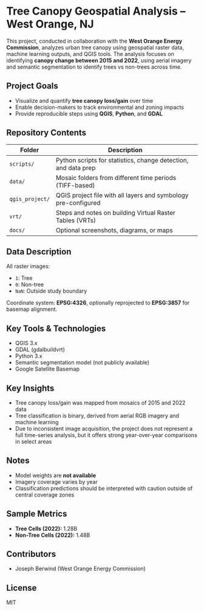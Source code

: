 # Tree Canopy Geospatial Analysis – West Orange, NJ

This project, conducted in collaboration with the **West Orange Energy Commission**, analyzes urban tree canopy using geospatial raster data, machine learning outputs, and QGIS tools. The analysis focuses on identifying **canopy change between 2015 and 2022**, using aerial imagery and semantic segmentation to identify trees vs non-trees across time.

## Project Goals
- Visualize and quantify **tree canopy loss/gain** over time
- Enable decision-makers to track environmental and zoning impacts
- Provide reproducible steps using **QGIS**, **Python**, and **GDAL**

## Repository Contents

| Folder | Description |
|--------|-------------|
| `scripts/` | Python scripts for statistics, change detection, and data prep |
| `data/` | Mosaic folders from different time periods (TIFF-based) |
| `qgis_project/` | QGIS project file with all layers and symbology pre-configured |
| `vrt/` | Steps and notes on building Virtual Raster Tables (VRTs) |
| `docs/` | Optional screenshots, diagrams, or maps |

## Data Description

All raster images:
- `1`: Tree
- `0`: Non-tree
- `NaN`: Outside study boundary

Coordinate system: **EPSG:4326**, optionally reprojected to **EPSG:3857** for basemap alignment.

## Key Tools & Technologies
- QGIS 3.x
- GDAL (gdalbuildvrt)
- Python 3.x
- Semantic segmentation model (not publicly available)
- Google Satellite Basemap

## Key Insights
- Tree canopy loss/gain was mapped from mosaics of 2015 and 2022 data
- Tree classification is binary, derived from aerial RGB imagery and machine learning
- Due to inconsistent image acquisition, the project does not represent a full time-series analysis, but it offers strong year-over-year comparisons in select areas

## Notes
- Model weights are **not available**
- Imagery coverage varies by year
- Classification predictions should be interpreted with caution outside of central coverage zones

## Sample Metrics
- **Tree Cells (2022):** 1.28B
- **Non-Tree Cells (2022):** 1.48B

## Contributors
- Joseph Berwind (West Orange Energy Commission)

## License
MIT
